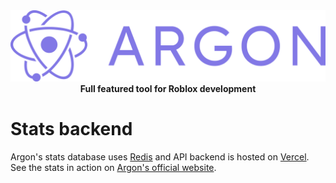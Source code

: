 <div align='center'>
  <img alt='Argon' src='https://raw.githubusercontent.com/argon-rbx/argon-assets/main/argon_banner.png'>
  <b>Full featured tool for Roblox development</b>
</div>

# Stats backend

Argon's stats database uses [Redis](https://redis.io/) and API backend is hosted on [Vercel](https://vercel.com/). See the stats in action on [Argon's official website](https://argon.wiki/).
